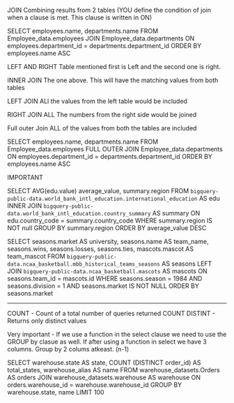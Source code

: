 JOIN 
Combining results from 2 tables (YOU define the condition of join when a clause is met. This clause is written in ON)

SELECT employees.name, departments.name
FROM Employee_data.employees
JOIN Employee_data.departments
ON  employees.department_id = departments.department_id
ORDER BY  employees.name ASC

LEFT AND RIGHT
Table mentioned first is Left and the second one is right.

INNER JOIN
The one above. This will have the matching values from both tables 

LEFT JOIN 
ALl the values from the left table would be included 

RIGHT JOIN 
ALL The numbers from the right side would be joined 

Full outer Join 
ALL of the values from both the tables are included 

SELECT employees.name, departments.name
FROM Employee_data.employees
FULL OUTER JOIN Employee_data.departments
ON  employees.department_id = departments.department_id
ORDER BY  employees.name ASC


IMPORTANT

SELECT 
    AVG(edu.value) average_value, summary.region
FROM 
    `bigquery-public-data.world_bank_intl_education.international_education` AS edu
INNER JOIN 
    `bigquery-public-data.world_bank_intl_education.country_summary` AS summary
ON edu.country_code = summary.country_code
WHERE summary.region IS NOT null
GROUP BY summary.region
ORDER BY average_value DESC


SELECT
 seasons.market AS university,
 seasons.name AS team_name,
 seasons.wins,
 seasons.losses,
 seasons.ties,
 mascots.mascot AS team_mascot
FROM
 `bigquery-public-data.ncaa_basketball.mbb_historical_teams_seasons` AS seasons
LEFT JOIN
 `bigquery-public-data.ncaa_basketball.mascots` AS mascots
ON
 seasons.team_id = mascots.id
WHERE
 seasons.season = 1984
 AND seasons.division = 1
 AND  seasons.market IS NOT NULL
ORDER BY
 seasons.market

________________________________________________________________________________________________________

COUNT - Count of a total number of queries returned 
COUNT DISTINT - Returns only distinct values 

Very important - If we use a function in the select clause we need to use the GROUP by clasue as well. If after using a function in select we have 3 columns. Group by 2 colums atkeast. (n-1)

SELECT warehouse.state AS state,
COUNT (DISTINCT order_id) AS total_states, warehouse_alias AS name
FROM warehouse_datasets.Orders AS orders 
JOIN warehouse_datasets.warehouse AS warehouse 
ON orders.warehouse_id = warehouse.warehouse_id
GROUP BY warehouse.state, name
LIMIT 100